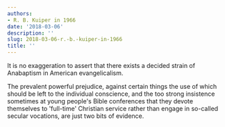 ```yaml
---
authors:
- R. B. Kuiper in 1966
date: '2018-03-06'
description: ''
slug: 2018-03-06-r.-b.-kuiper-in-1966
title: ''
---
```

It is no exaggeration to assert that there exists a decided strain of Anabaptism in American evangelicalism. 

The prevalent powerful prejudice, against certain things the use of which should be left to the individual conscience, and the too strong insistence sometimes at young people's Bible conferences that they devote themselves to 'full-time' Christian service rather than engage in so-called secular vocations, are just two bits of evidence.




